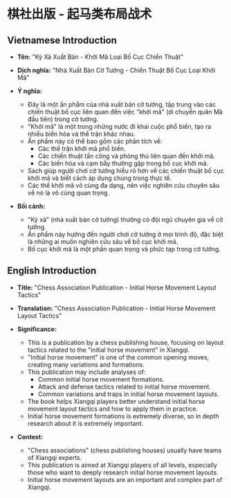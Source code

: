 # 棋社出版 - 起马类布局战术

## Vietnamese Introduction

* **Tên:** "Kỳ Xã Xuất Bản - Khởi Mã Loại Bố Cục Chiến Thuật"
* **Dịch nghĩa:** "Nhà Xuất Bản Cờ Tướng - Chiến Thuật Bố Cục Loại Khởi Mã"
* **Ý nghĩa:**

    * Đây là một ấn phẩm của nhà xuất bản cờ tướng, tập trung vào các chiến thuật bố cục liên quan đến việc "khởi mã" (di chuyển quân Mã đầu tiên) trong cờ tướng.
    * "Khởi mã" là một trong những nước đi khai cuộc phổ biến, tạo ra nhiều biến hóa và thế trận khác nhau.
    * Ấn phẩm này có thể bao gồm các phân tích về:
        * Các thế trận khởi mã phổ biến.
        * Các chiến thuật tấn công và phòng thủ liên quan đến khởi mã.
        * Các biến hóa và cạm bẫy thường gặp trong bố cục khởi mã.
    * Sách giúp người chơi cờ tướng hiểu rõ hơn về các chiến thuật bố cục khởi mã và biết cách áp dụng chúng trong thực tế.
    * Các thế khởi mã vô cùng đa dạng, nên việc nghiên cứu chuyên sâu về nó là vô cùng quan trọng.
* **Bối cảnh:**

    * "Kỳ xã" (nhà xuất bản cờ tướng) thường có đội ngũ chuyên gia về cờ tướng.
    * Ấn phẩm này hướng đến người chơi cờ tướng ở mọi trình độ, đặc biệt là những ai muốn nghiên cứu sâu về bố cục khởi mã.
    * Bố cục khởi mã là một phần quan trọng và phức tạp trong cờ tướng.

## English Introduction

* **Title:** "Chess Association Publication - Initial Horse Movement Layout Tactics"
* **Translation:** "Chess Association Publication - Initial Horse Movement Layout Tactics"
* **Significance:**

    * This is a publication by a chess publishing house, focusing on layout tactics related to the "initial horse movement" in Xiangqi.
    * "Initial horse movement" is one of the common opening moves, creating many variations and formations.
    * This publication may include analyses of:
        * Common initial horse movement formations.
        * Attack and defense tactics related to initial horse movement.
        * Common variations and traps in initial horse movement layouts.
    * The book helps Xiangqi players better understand initial horse movement layout tactics and how to apply them in practice.
    * Initial horse movement formations is extremely diverse, so in depth research about it is extremely important.
* **Context:**

    * "Chess associations" (chess publishing houses) usually have teams of Xiangqi experts.
    * This publication is aimed at Xiangqi players of all levels, especially those who want to deeply research initial horse movement layouts.
    * Initial horse movement layouts are an important and complex part of Xiangqi.